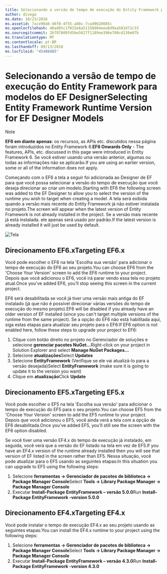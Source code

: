 ```yaml
---
title: Selecionando a versão de tempo de execução do Entity Framework para modelos do EF Designer - EF6
author: divega
ms.date: 10/23/2016
ms.assetid: 7ace90a6-46f8-4f55-a88c-7cad9620085c
ms.openlocfilehash: 40ad05c1f015e6a51150d04eee8d9aa581d72c33
ms.sourcegitcommit: 2b787009fd5be5627f1189ee396e708cd130e07b
ms.translationtype: MT
ms.contentlocale: pt-BR
ms.lasthandoff: 09/13/2018
ms.locfileid: "45488485"
---
```

# <a name="selecting-entity-framework-runtime-version-for-ef-designer-models"></a><span data-ttu-id="4f57a-102">Selecionando a versão de tempo de execução do Entity Framework para modelos do EF Designer</span><span class="sxs-lookup"><span data-stu-id="4f57a-102">Selecting Entity Framework Runtime Version for EF Designer Models</span></span>
> [!NOTE]
> <span data-ttu-id="4f57a-103">**EF6 em diante apenas**: os recursos, as APIs etc. discutidos nessa página foram introduzidos no Entity Framework 6.</span><span class="sxs-lookup"><span data-stu-id="4f57a-103">**EF6 Onwards Only** - The features, APIs, etc. discussed in this page were introduced in Entity Framework 6.</span></span> <span data-ttu-id="4f57a-104">Se você estiver usando uma versão anterior, algumas ou todas as informações não se aplicarão.</span><span class="sxs-lookup"><span data-stu-id="4f57a-104">If you are using an earlier version, some or all of the information does not apply.</span></span>

<span data-ttu-id="4f57a-105">Começando com o EF6 a tela a seguir foi adicionada ao Designer de EF para que você possa selecionar a versão do tempo de execução que você deseja direcionar ao criar um modelo.</span><span class="sxs-lookup"><span data-stu-id="4f57a-105">Starting with EF6 the following screen was added to the EF Designer to allow you to select the version of the runtime you wish to target when creating a model.</span></span> <span data-ttu-id="4f57a-106">A tela será exibida quando a versão mais recente do Entity Framework já não estiver instalada no projeto.</span><span class="sxs-lookup"><span data-stu-id="4f57a-106">The screen will appear when the latest version of Entity Framework is not already installed in the project.</span></span> <span data-ttu-id="4f57a-107">Se a versão mais recente já está instalada. ele apenas será usado por padrão.</span><span class="sxs-lookup"><span data-stu-id="4f57a-107">If the latest version is already installed it will just be used by default.</span></span>

![Tela](~/ef6/media/screen.png)


## <a name="targeting-ef6x"></a><span data-ttu-id="4f57a-109">Direcionamento EF6.x</span><span class="sxs-lookup"><span data-stu-id="4f57a-109">Targeting EF6.x</span></span>

<span data-ttu-id="4f57a-110">Você pode escolher o EF6 na tela 'Escolha sua versão' para adicionar o tempo de execução do EF6 ao seu projeto.</span><span class="sxs-lookup"><span data-stu-id="4f57a-110">You can choose EF6 from the 'Choose Your Version' screen to add the EF6 runtime to your project.</span></span> <span data-ttu-id="4f57a-111">Depois que você adicionou o EF6, você irá parar vendo essa tela no projeto atual.</span><span class="sxs-lookup"><span data-stu-id="4f57a-111">Once you've added EF6, you’ll stop seeing this screen in the current project.</span></span>

<span data-ttu-id="4f57a-112">EF6 será desabilitada se você já tiver uma versão mais antiga do EF instalado (já que não é possível direcionar várias versões do tempo de execução do mesmo projeto).</span><span class="sxs-lookup"><span data-stu-id="4f57a-112">EF6 will be disabled if you already have an older version of EF installed (since you can't target multiple versions of the runtime from the same project).</span></span> <span data-ttu-id="4f57a-113">Se a opção do EF6 não está habilitada aqui, siga estas etapas para atualizar seu projeto para o EF6:</span><span class="sxs-lookup"><span data-stu-id="4f57a-113">If EF6 option is not enabled here, follow these steps to upgrade your project to EF6:</span></span>

1.  <span data-ttu-id="4f57a-114">Clique com botão direito no projeto no Gerenciador de soluções e selecione **gerenciar pacotes NuGet...**</span><span class="sxs-lookup"><span data-stu-id="4f57a-114">Right-click on your project in Solution Explorer and select **Manage NuGet Packages...**</span></span>
2.  <span data-ttu-id="4f57a-115">Selecione **atualizações**</span><span class="sxs-lookup"><span data-stu-id="4f57a-115">Select **Updates**</span></span>
3.  <span data-ttu-id="4f57a-116">Selecione **EntityFramework** (Verifique se ele vai atualizá-lo para a versão desejada)</span><span class="sxs-lookup"><span data-stu-id="4f57a-116">Select **EntityFramework** (make sure it is going to update it to the version you want)</span></span>
4.  <span data-ttu-id="4f57a-117">Clique em **atualização**</span><span class="sxs-lookup"><span data-stu-id="4f57a-117">Click **Update**</span></span>

 

## <a name="targeting-ef5x"></a><span data-ttu-id="4f57a-118">Direcionamento EF5.x</span><span class="sxs-lookup"><span data-stu-id="4f57a-118">Targeting EF5.x</span></span>

<span data-ttu-id="4f57a-119">Você pode escolher o EF5 na tela 'Escolha sua versão' para adicionar o tempo de execução do EF5 para o seu projeto.</span><span class="sxs-lookup"><span data-stu-id="4f57a-119">You can choose EF5 from the 'Choose Your Version' screen to add the EF5 runtime to your project.</span></span> <span data-ttu-id="4f57a-120">Depois que você adicionou o EF5, você ainda verá a tela com a opção de EF6 desabilitada.</span><span class="sxs-lookup"><span data-stu-id="4f57a-120">Once you've added EF5, you’ll still see the screen with the EF6 option disabled.</span></span>

<span data-ttu-id="4f57a-121">Se você tiver uma versão EF4.x do tempo de execução já instalado, em seguida, você verá que a versão do EF listado na tela em vez de EF5.</span><span class="sxs-lookup"><span data-stu-id="4f57a-121">If you have an EF4.x version of the runtime already installed then you will see that version of EF listed in the screen rather than EF5.</span></span> <span data-ttu-id="4f57a-122">Nessa situação, você pode atualizar para o EF5 usando as seguintes etapas:</span><span class="sxs-lookup"><span data-stu-id="4f57a-122">In this situation you can upgrade to EF5 using the following steps:</span></span>

1.  <span data-ttu-id="4f57a-123">Selecione **ferramentas -&gt; Gerenciador de pacotes de biblioteca -&gt; Package Manager Console**</span><span class="sxs-lookup"><span data-stu-id="4f57a-123">Select **Tools -&gt; Library Package Manager -&gt; Package Manager Console**</span></span>
2.  <span data-ttu-id="4f57a-124">Executar **Install-Package EntityFramework – versão 5.0.0**</span><span class="sxs-lookup"><span data-stu-id="4f57a-124">Run **Install-Package EntityFramework -version 5.0.0**</span></span>

 

## <a name="targeting-ef4x"></a><span data-ttu-id="4f57a-125">Direcionamento EF4.x</span><span class="sxs-lookup"><span data-stu-id="4f57a-125">Targeting EF4.x</span></span>

<span data-ttu-id="4f57a-126">Você pode instalar o tempo de execução EF4.x ao seu projeto usando as seguintes etapas:</span><span class="sxs-lookup"><span data-stu-id="4f57a-126">You can install the EF4.x runtime to your project using the following steps:</span></span>

1.  <span data-ttu-id="4f57a-127">Selecione **ferramentas -&gt; Gerenciador de pacotes de biblioteca -&gt; Package Manager Console**</span><span class="sxs-lookup"><span data-stu-id="4f57a-127">Select **Tools -&gt; Library Package Manager -&gt; Package Manager Console**</span></span>
2.  <span data-ttu-id="4f57a-128">Executar **Install-Package EntityFramework – versão 4.3.0**</span><span class="sxs-lookup"><span data-stu-id="4f57a-128">Run **Install-Package EntityFramework -version 4.3.0**</span></span>
